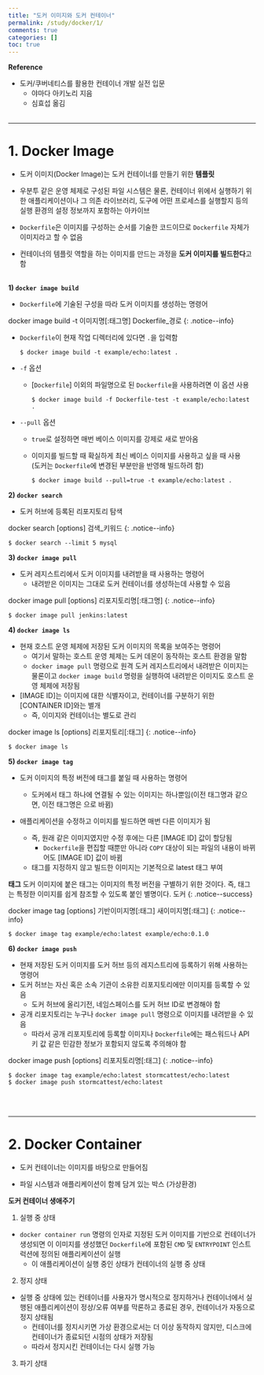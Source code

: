 ```yaml
---
title: "도커 이미지와 도커 컨테이너"
permalink: /study/docker/1/
comments: true
categories: []
toc: true
---
```


**Reference**

- 도커/쿠버네티스를 활용한 컨테이너 개발 실전 입문
  - 야마다 아키노리 지음
  - 심효섭 옮김
<br><br>

---

# 1. Docker Image

- 도커 이미지(Docker Image)는 도커 컨테이너를 만들기 위한 **템플릿**

- 우분투 같은 운영 체제로 구성된 파일 시스템은 물론, 컨테이너 위에서 실행하기 위한 애플리케이션이나 그 의존 라이브러리, 도구에 어떤 프로세스를 실행할지 등의 실행 환경의 설정 정보까지 포함하는 아카이브

- `Dockerfile`은 이미지를 구성하는 순서를 기술한 코드이므로 `Dockerfile` 자체가 이미지라고 할 수 없음

- 컨테이너의 템플릿 역할을 하는 이미지를 만드는 과정을 **도커 이미지를 빌드한다**고 함
<br><br>


**1) `docker image build`**

- `Dockerfile`에 기술된 구성을 따라 도커 이미지를 생성하는 명령어

docker image build -t 이미지명[:태그명] Dockerfile_경로
{: .notice--info}

- `Dockerfile`이 현재 작업 디렉터리에 있다면 `.`을 입력함

  ```
  $ docker image build -t example/echo:latest .
  ```

- `-f` 옵션
  - [`Dockerfile`] 이외의 파일명으로 된 `Dockerfile`을 사용하려면 이 옵션 사용

    ```
    $ docker image build -f Dockerfile-test -t example/echo:latest .
    ```

- `--pull` 옵션
  - `true`로 설정하면 매번 베이스 이미지를 강제로 새로 받아옴
  - 이미지를 빌드할 때 확실하게 최신 베이스 이미지를 사용하고 싶을 때 사용 <br>
    (도커는 `Dockerfile`에 변경된 부분만을 반영해 빌드하려 함)

    ```
    $ docker image build --pull=true -t example/echo:latest .
    ```


**2) `docker search`**

- 도커 허브에 등록된 리포지토리 탐색

docker search [options] 검색_키워드
{: .notice--info}

```
$ docker search --limit 5 mysql
```


**3) `docker image pull`**

- 도커 레지스트리에서 도커 이미지를 내려받을 때 사용하는 명령어
  - 내려받은 이미지는 그대로 도커 컨테이너를 생성하는데 사용할 수 있음

docker image pull [options] 리포지토리명[:태그명]
{: .notice--info}

```
$ docker image pull jenkins:latest
```


**4) `docker image ls`**

- 현재 호스트 운영 체제에 저장된 도커 이미지의 목록을 보여주는 명령어
  - 여기서 말하는 호스트 운영 체제는 도커 데몬이 동작하는 호스트 환경을 말함
  - `docker image pull` 명령으로 원격 도커 레지스트리에서 내려받은 이미지는 물론이고 `docker image build` 명령을 실행하여 내려받은 이미지도 호스트 운영 체제에 저장됨
- [IMAGE ID]는 이미지에 대한 식별자이고, 컨테이너를 구분하기 위한 [CONTAINER ID]와는 별개
  - 즉, 이미지와 컨테이너는 별도로 관리

docker image ls [options] 리포지토리[:태그]
{: .notice--info}

```
$ docker image ls
```


**5) `docker image tag`**

- 도커 이미지의 특정 버전에 태그를 붙일 때 사용하는 명령어
  - 도커에서 태그 하나에 연결될 수 있는 이미지는 하나뿐임(이전 태그명과 같으면, 이전 태그명은 <none>으로 바뀜)

- 애플리케이션을 수정하고 이미지를 빌드하면 매번 다른 이미지가 됨
  - 즉, 원래 같은 이미지였지만 수정 후에는 다른 [IMAGE ID] 값이 할당됨
    - `Dockerfile`을 편집할 때뿐만 아니라 `COPY` 대상이 되는 파일의 내용이 바뀌어도 [IMAGE ID] 값이 바뀜
  - 태그를 지정하지 않고 빌드한 이미지는 기본적으로 latest 태그 부여

**태그**
도커 이미지에 붙은 태그는 이미지의 특정 버전을 구별하기 위한 것이다. 즉, 태그는 특정한 이미지를 쉽게 참조할 수 있도록 붙인 별명이다. 도커
{: .notice--success}

docker image tag [options] 기반이미지명[:태그] 새이미지명[:태그]
{: .notice--info}

```
$ docker image tag example/echo:latest example/echo:0.1.0
```


**6) `docker image push`**

- 현재 저장된 도커 이미지를 도커 허브 등의 레지스트리에 등록하기 위해 사용하는 명령어
- 도커 허브는 자신 혹은 소속 기관이 소유한 리포지토리에만 이미지를 등록할 수 있음
  - 도커 허브에 올리기전, 네임스페이스를 도커 허브 ID로 변경해야 함
- 공개 리포지토리는 누구나 `docker image pull` 명령으로 이미지를 내려받을 수 있음
  - 따라서 공개 리포지토리에 등록할 이미지나 `Dockerfile`에는 패스워드나 API 키 값 같은 민감한 정보가 포함되지 않도록 주의해야 함

docker image push [options] 리포지토리명[:태그]
{: .notice--info}

```
$ docker image tag example/echo:latest stormcattest/echo:latest
$ docker image push stormcattest/echo:latest
```


<br><br>

---

# 2. Docker Container

- 도커 컨테이너는 이미지를 바탕으로 만들어짐

- 파일 시스템과 애플리케이션이 함께 담겨 있는 박스 (가상환경)


**도커 컨테이너 생애주기**

1) 실행 중 상태
- `docker container run` 명령의 인자로 지정된 도커 이미지를 기반으로 컨테이너가 생성되면 이 이미지를 생성했던 `Dockerfile`에 포함된 `CMD` 및 `ENTRYPOINT` 인스트럭션에 정의된 애플리케이션이 실행
  - 이 애플리케이션이 실행 중인 상태가 컨테이너의 실행 중 상태

2) 정지 상태

- 실행 중 상태에 있는 컨테이너를 사용자가 명시적으로 정지하거나 컨테이너에서 실행된 애플리케이션이 정상/오류 여부를 막론하고 종료된 경우, 컨테이너가 자동으로 정지 상태됨
  - 컨테이너를 정지시키면 가상 환경으로서는 더 이상 동작하지 않지만, 디스크에 컨테이너가 종료되던 시점의 상태가 저장됨
  - 따라서 정지시킨 컨테이너는 다시 실행 가능

3) 파기 상태
